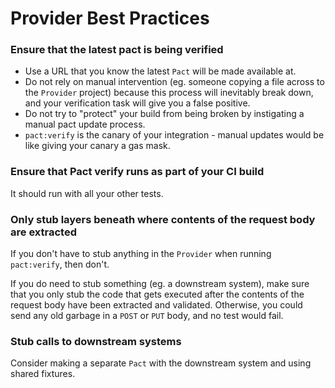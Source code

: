 # Provider Best Practices
### Ensure that the latest pact is being verified
* Use a URL that you know the latest `Pact` will be made available at.
* Do not rely on manual intervention (eg. someone copying a file across to the `Provider` project) because this process will inevitably break down, and your verification task will give you a false positive.
* Do not try to "protect" your build from being broken by instigating a manual pact update process.
* `pact:verify` is the canary of your integration - manual updates would be like giving your canary a gas mask.

### Ensure that Pact verify runs as part of your CI build
It should run with all your other tests.

### Only stub layers beneath where contents of the request body are extracted
If you don't have to stub anything in the `Provider` when running `pact:verify`, then don't.

If you do need to stub something (eg. a downstream system), make sure that you only stub the code that gets executed after the contents of the request body have been extracted and validated. Otherwise, you could send any old garbage in a `POST` or `PUT` body, and no test would fail.

### Stub calls to downstream systems
Consider making a separate `Pact` with the downstream system and using shared fixtures.
